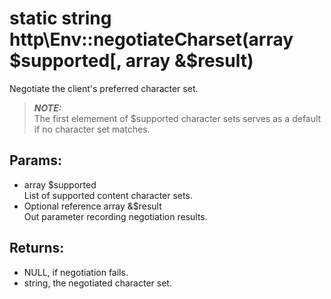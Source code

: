 # static string http\Env::negotiateCharset(array $supported[, array &$result)

Negotiate the client's preferred character set.

> ***NOTE:***  
> The first elemement of $supported character sets serves as a default if no character set matches.

## Params:

* array $supported  
  List of supported content character sets.
* Optional reference array &$result  
  Out parameter recording negotiation results.
  
## Returns:

* NULL, if negotiation fails.
* string, the negotiated character set.
